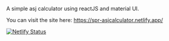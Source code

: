 A simple asj calculator using reactJS and material UI.

You can visit the site here: 
https://spr-asjcalculator.netlify.app/

[![Netlify Status](https://api.netlify.com/api/v1/badges/8684fa2f-5079-4ba4-8511-1b351d2d123b/deploy-status)](https://app.netlify.com/sites/spr-asjcalculator/deploys)
